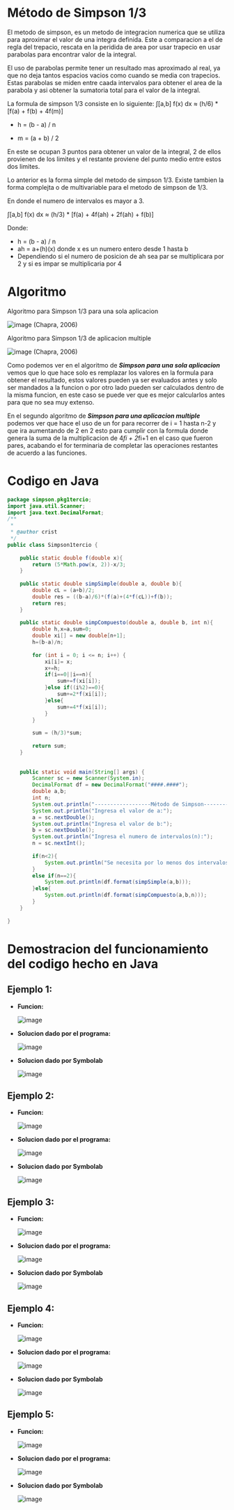 # Método de Simpson 1/3
El metodo de simpson, es un metodo de integracion numerica que se utiliza para aproximar el valor de una integra definida.
Este a comparacion a el de regla del trepacio, rescata en la peridida de area por usar trapecio en usar parabolas para encontrar valor de la integral.

El uso de parabolas permite tener un resultado mas aproximado al real, ya que no deja tantos espacios vacios como cuando se media con trapecios. Estas parabolas se miden entre caada intervalos
para obtener el area de la parabola y asi obtener la sumatoria total para el valor de la integral.

La formula de simpson 1/3 consiste en lo siguiente:
∫[a,b] f(x) dx ≈ (h/6) * [f(a) + f(b) + 4f(m)]

- h = (b - a) / n 

- m = (a + b) / 2 

En este se ocupan 3 puntos para obtener un valor de la integral, 2 de ellos provienen de los limites y el restante proviene del punto medio entre estos dos limites.

Lo anterior es la forma simple del metodo de simpson 1/3. Existe tambien la forma complejta o de multivariable para el metodo de simpson de 1/3.

En donde el numero de intervalos es mayor a 3.

∫[a,b] f(x) dx ≈ (h/3) * [f(a) + 4f(ah) + 2f(ah) + f(b)]

Donde:
- h = (b - a) / n
- ah = a+(h)(x) donde x es un numero entero desde 1 hasta b
- Dependiendo si el numero de posicion de ah sea par se multiplicara por 2 y si es impar se multiplicaria por 4

# Algoritmo

Algoritmo para Simpson 1/3 para una sola aplicacion

![image](https://github.com/CristianCHsx/Metodos-Numericos/assets/162630564/0152eed8-77d7-41fb-82ed-42711215633d) (Chapra, 2006)

Algoritmo para Simpson 1/3 de aplicacion multiple

![image](https://github.com/CristianCHsx/Metodos-Numericos/assets/162630564/f42452df-6fb5-42aa-a4f1-f5dc14f9d26d) (Chapra, 2006)

Como podemos ver en el algoritmo de _**Simpson para una sola aplicacion**_ vemos que lo que hace solo es remplazar los valores en la formula para obtener el resultado, estos valores pueden ya ser evaluados antes y solo ser mandados a la funcion o por otro lado pueden ser calculados dentro de la misma funcion, en este caso se puede ver que es mejor calcularlos antes para que no sea muy extenso.

En el segundo algoritmo de _**Simpson para una aplicacion multiple**_ podemos ver que hace el uso de un for para recorrer de i = 1 hasta n-2 y que ira aumentando de 2 en 2 esto para cumplir con la formula donde genera la suma de la multiplicacion de 4*fi + 2*fi+1 en el caso que fueron pares, acabando el for terminaria de completar las operaciones restantes de acuerdo a las funciones.

# Codigo en Java

```java
package simpson.pkg1tercio;
import java.util.Scanner;
import java.text.DecimalFormat;
/**
 *
 * @author crist
 */
public class Simpson1tercio {
    
    public static double f(double x){
        return (5*Math.pow(x, 2))-x/3;
    }
    
    public static double simpSimple(double a, double b){
        double cL = (a+b)/2;
        double res = ((b-a)/6)*(f(a)+(4*f(cL))+f(b));
        return res;
    }
    
    public static double simpCompuesto(double a, double b, int n){
        double h,x=a,sum=0;
        double xi[] = new double[n+1];
        h=(b-a)/n;
       
        for (int i = 0; i <= n; i++) {
            xi[i]= x;
            x+=h;
            if(i==0||i==n){
                sum+=f(xi[i]);
            }else if((i%2)==0){
                sum+=2*f(xi[i]);
            }else{
                sum+=4*f(xi[i]);
            }
        }
        
        sum = (h/3)*sum;
        
        return sum;
    }
    
    
    public static void main(String[] args) {
        Scanner sc = new Scanner(System.in);
        DecimalFormat df = new DecimalFormat("####.####");
        double a,b;
        int n;
        System.out.println("------------------Método de Simpson------------------");
        System.out.println("Ingresa el valor de a:");
        a = sc.nextDouble();
        System.out.println("Ingresa el valor de b:");
        b = sc.nextDouble();
        System.out.println("Ingresa el numero de intervalos(n):");
        n = sc.nextInt();
        
        if(n<2){
            System.out.println("Se necesita por lo menos dos intervalos para operar");
        }
        else if(n==2){
            System.out.println(df.format(simpSimple(a,b)));
        }else{
            System.out.println(df.format(simpCompuesto(a,b,n)));
        }
    }
    
}

```
# Demostracion del funcionamiento del codigo hecho en Java

## Ejemplo 1:
  - **Funcion:**

    ![image](https://github.com/CristianCHsx/Metodos-Numericos/assets/162630564/820eb034-478a-46e7-b255-30b3468478d0)

 - **Solucion dado por el programa:**

    ![image](https://github.com/CristianCHsx/Metodos-Numericos/assets/162630564/c5e3e86f-c4e3-47f0-97b0-e99535db0927)

 - **Solucion dado por Symbolab**

   ![image](https://github.com/CristianCHsx/Metodos-Numericos/assets/162630564/6f5364f8-315c-4f23-b6c5-743cc7b8bf56)
 
## Ejemplo 2:
  - **Funcion:**

    ![image](https://github.com/CristianCHsx/Metodos-Numericos/assets/162630564/4f0f6631-fe33-40c5-a69e-ee508869b42d)

 - **Solucion dado por el programa:**

    ![image](https://github.com/CristianCHsx/Metodos-Numericos/assets/162630564/39bbf27a-9cec-4850-acfa-7799adf89ff7)

 - **Solucion dado por Symbolab**

   ![image](https://github.com/CristianCHsx/Metodos-Numericos/assets/162630564/c5b4182f-3621-48fa-987e-317d439dfeb1)

## Ejemplo 3:
  - **Funcion:**

    ![image](https://github.com/CristianCHsx/Metodos-Numericos/assets/162630564/2ea530c4-5d6b-4812-b5bc-b03cb34fdf38)

 - **Solucion dado por el programa:**

    ![image](https://github.com/CristianCHsx/Metodos-Numericos/assets/162630564/7aabf5ea-44c0-4fcb-bfa0-6333dc34dd90)

 - **Solucion dado por Symbolab**

   ![image](https://github.com/CristianCHsx/Metodos-Numericos/assets/162630564/1128c7f3-e274-40cd-baf8-c48a7d850737)

## Ejemplo 4:
  - **Funcion:**

    ![image](https://github.com/CristianCHsx/Metodos-Numericos/assets/162630564/ab075003-7a68-4b93-adbf-0ed3be07b8eb)

 - **Solucion dado por el programa:**

    ![image](https://github.com/CristianCHsx/Metodos-Numericos/assets/162630564/5ce7e0db-197d-49c6-8030-d8f5bf2c54b9)

 - **Solucion dado por Symbolab**

   ![image](https://github.com/CristianCHsx/Metodos-Numericos/assets/162630564/1503f675-8efd-48e4-aa9d-953019a649ad)

## Ejemplo 5:
  - **Funcion:**

    ![image](https://github.com/CristianCHsx/Metodos-Numericos/assets/162630564/d28e5aa4-9c76-47d1-87f1-42cefe57b0c7)

 - **Solucion dado por el programa:**

    ![image](https://github.com/CristianCHsx/Metodos-Numericos/assets/162630564/40bdd9a0-4f69-4064-af8a-727968ff342a)

 - **Solucion dado por Symbolab**

   ![image](https://github.com/CristianCHsx/Metodos-Numericos/assets/162630564/8853087c-45bf-4882-b9f1-cb2aee881d9b)

  
 

